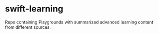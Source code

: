 # swift-learning
Repo containing Playgrounds with summarized advanced learning content from different sources.

